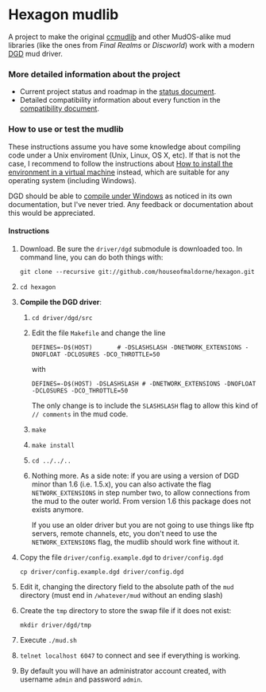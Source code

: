 Hexagon mudlib
==============

A project to make the original [ccmudlib](http://www.ciudadcapital.net) 
and other MudOS-alike mud libraries (like the ones from _Final 
Realms_ or _Discworld_) work with a modern [DGD](https://github.com/dworkin/dgd) mud driver.

### More detailed information about the project
* Current project status and roadmap in the [status document](status.md).
* Detailed compatibility information about every function in the [compatibility document](status_compat.md).

### How to use or test the mudlib

These instructions assume you have some knowledge about compiling code under a Unix enviroment (Unix, Linux, OS X, etc). If that is not the case, I recommend to follow the instructions about [How to install the environment in a virtual machine](install_in_vm.md) instead, which are suitable for any operating system (including Windows).

DGD should be able to [compile under Windows](https://github.com/dworkin/dgd/tree/master/src/host/win32) as noticed in its own documentation, but I've never tried. Any feedback or documentation about this would be appreciated.

#### Instructions

1. Download. Be sure the `driver/dgd` submodule is downloaded too.
   In command line, you can do both things with:

   `git clone --recursive git://github.com/houseofmaldorne/hexagon.git`
2. `cd hexagon`   
2. **Compile the DGD driver**:
   1. `cd driver/dgd/src`
   2. Edit the file `Makefile` and change the line

      `DEFINES=-D$(HOST)       # -DSLASHSLASH -DNETWORK_EXTENSIONS -DNOFLOAT -DCLOSURES -DCO_THROTTLE=50`

      with

      `DEFINES=-D$(HOST) -DSLASHSLASH # -DNETWORK_EXTENSIONS -DNOFLOAT -DCLOSURES -DCO_THROTTLE=50`

      The only change is to include the `SLASHSLASH` flag to allow this 
      kind of `// comments` in the mud code.

   3. `make`
   4. `make install`
   5. `cd ../../..`
   6. Nothing more. As a side note: if you are using a version of DGD minor 
      than 1.6 (i.e. 1.5.x), you can also activate the flag `NETWORK_EXTENSIONS`
      in step number two, to allow connections from the mud to the outer world. 
      From version 1.6 this package does not exists anymore.

      If you use an older driver but you are not going to use things like ftp 
      servers, remote channels, etc, you don't need to use the `NETWORK_EXTENSIONS` 
      flag, the mudlib should work fine without it.

3. Copy the file `driver/config.example.dgd` to `driver/config.dgd`

   `cp driver/config.example.dgd driver/config.dgd`
4. Edit it, changing the directory field to the absolute path of the 
   `mud` directory (must end in `/whatever/mud` without an ending slash)
5. Create the `tmp` directory to store the swap file if it does not exist:

   `mkdir driver/dgd/tmp`
5. Execute `./mud.sh`
6. `telnet localhost 6047` to connect and see if everything is working.
7. By default you will have an administrator account created, with username `admin` and password `admin`.

